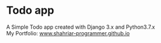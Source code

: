 # Todo app
A Simple Todo app created with Django 3.x and Python3.7.x
<br>
My Portfolio: www.shahriar-programmer.github.io
